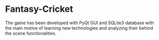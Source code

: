 # Fantasy-Cricket
The game has been developed with PyQt GUI and SQLite3 database with the main motive of learning new technologies and analyzing their behind the scene functionalities.
